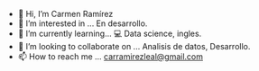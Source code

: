 - 👋 Hi, I’m Carmen Ramírez 
- 👀 I’m interested in ...
En desarrollo.
- 🌱 I’m currently learning...
💻 Data science, ingles.
- 💞️ I’m looking to collaborate on ...
Analisis de datos, Desarrollo.
- 📫 How to reach me ...
carramirezleal@gmail.com

<!---
angeladuvi/angeladuvi is a ✨ special ✨ repository because its `README.md` (this file) appears on your GitHub profile.
You can click the Preview link to take a look at your changes.
--->
